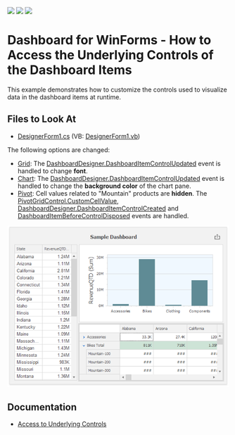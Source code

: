 <!-- default badges list -->
![](https://img.shields.io/endpoint?url=https://codecentral.devexpress.com/api/v1/VersionRange/196571515/19.1.4%2B)
[![](https://img.shields.io/badge/Open_in_DevExpress_Support_Center-FF7200?style=flat-square&logo=DevExpress&logoColor=white)](https://supportcenter.devexpress.com/ticket/details/T828610)
[![](https://img.shields.io/badge/📖_How_to_use_DevExpress_Examples-e9f6fc?style=flat-square)](https://docs.devexpress.com/GeneralInformation/403183)
<!-- default badges end -->

# Dashboard for WinForms - How to Access the Underlying Controls of the Dashboard Items

This example demonstrates how to customize the controls used to visualize data in the dashboard items at runtime.

## Files to Look At

* [DesignerForm1.cs](./CS/DashboardDesigner_ControlAccess/DesignerForm1.cs) (VB: [DesignerForm1.vb](./VB/DashboardDesigner_ControlAccess/DesignerForm1.vb))

The following options are changed:

* [Grid](https://docs.devexpress.com/Dashboard/15150): The [DashboardDesigner.DashboardItemControlUpdated](https://docs.devexpress.com/Dashboard/DevExpress.DashboardWin.DashboardDesigner.DashboardItemControlUpdated) event is handled to change **font**.
* [Chart](https://docs.devexpress.com/Dashboard/14719): The [DashboardDesigner.DashboardItemControlUpdated](https://docs.devexpress.com/Dashboard/DevExpress.DashboardWin.DashboardDesigner.DashboardItemControlUpdated) event is handled to change the **background color** of the chart pane.
* [Pivot](https://docs.devexpress.com/Dashboard/15266): Cell values related to "Mountain" products are **hidden**. The [PivotGridControl.CustomCellValue](https://docs.devexpress.com/WindowsForms/DevExpress.XtraPivotGrid.PivotGridControl.CustomCellValue), [DashboardDesigner.DashboardItemControlCreated](https://docs.devexpress.com/Dashboard/DevExpress.DashboardWin.DashboardDesigner.DashboardItemControlCreated) and [DashboardItemBeforeControlDisposed](https://docs.devexpress.com/Dashboard/DevExpress.DashboardWin.DashboardDesigner.DashboardItemBeforeControlDisposed) events are handled.

![screenshot](/images/screenshot.png)

## Documentation

* [Access to Underlying Controls](https://docs.devexpress.com/Dashboard/401095/)
